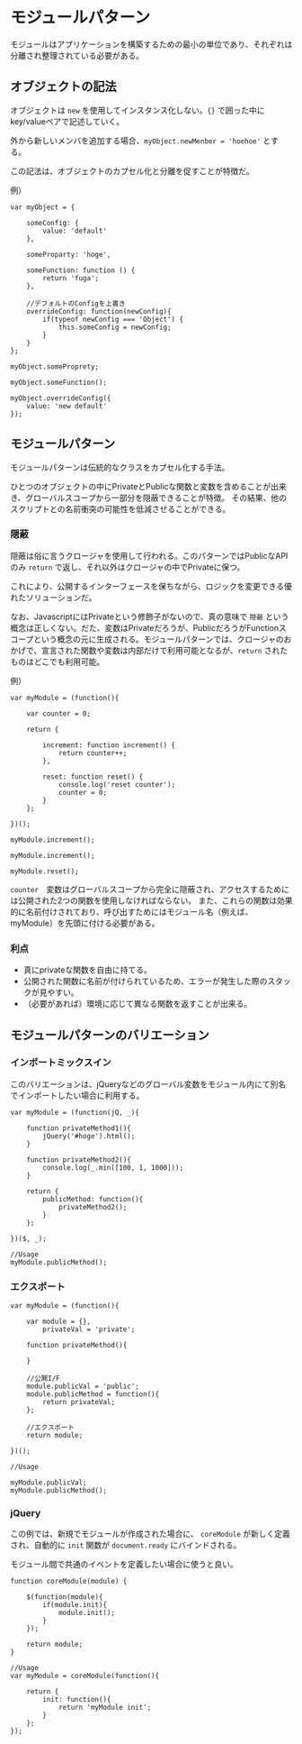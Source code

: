 # モジュールパターン

モジュールはアプリケーションを構築するための最小の単位であり、それぞれは分離され整理されている必要がある。

## オブジェクトの記法

オブジェクトは `new` を使用してインスタンス化しない。`{}` で囲った中にkey/valueペアで記述していく。


外から新しいメンバを追加する場合、`myObject.newMenber = 'hoehoe'` とする。

この記法は、オブジェクトのカプセル化と分離を促すことが特徴だ。

例）

````
var myObject = {
	
	someConfig: {
		value: 'default'
	},
	
	someProparty: 'hoge',
	
	someFunction: function () {
		return 'fuga';
	},

	//デフォルトのConfigを上書き
	overrideConfig: function(newConfig){
		if(typeof newConfig === 'Object') {
			this.someConfig = newConfig;
		}
	}
};

‌myObject.someProprety;

myObject.someFunction();

myObject.overrideConfig({
	value: 'new default'
});

````

## モジュールパターン

モジュールパターンは伝統的なクラスをカプセル化する手法。

ひとつのオブジェクトの中にPrivateとPublicな関数と変数を含めることが出来き、グローバルスコープから一部分を隠蔽できることが特徴。
その結果、他のスクリプトとの名前衝突の可能性を低減させることができる。

### 隠蔽

隠蔽は俗に言うクロージャを使用して行われる。このパターンではPublicなAPIのみ `return` で返し、それ以外はクロージャの中でPrivateに保つ。

これにより、公開するインターフェースを保ちながら、ロジックを変更できる優れたソリューションだ。

なお、JavascriptにはPrivateという修飾子がないので、真の意味で `隠蔽` という概念は正しくない。だた、変数はPrivateだろうが、PublicだろうがFunctionスコープという概念の元に生成される。モジュールパターンでは、クロージャのおかげで、宣言された関数や変数は内部だけで利用可能となるが、`return` されたものはどこでも利用可能。

例）

````
var myModule = (function(){

	var counter = 0;
	
	return {
		
		increment: function increment() {
			return counter++;	
		},
		
		reset: function reset() {
			console.log('reset counter');
			counter = 0;
		}
	};

})();

myModule.increment();

myModule.increment();

myModule.reset();
````

`counter`　変数はグローバルスコープから完全に隠蔽され、アクセスするためには公開された2つの関数を使用しなければならない。
また、これらの関数は効果的に名前付けされており、呼び出すためにはモジュール名（例えば、myModule）を先頭に付ける必要がある。

### 利点

* 真にprivateな関数を自由に持てる。
* 公開された関数に名前が付けられているため、エラーが発生した際のスタックが見やすい。
* （必要があれば）環境に応じて異なる関数を返すことが出来る。


## モジュールパターンのバリエーション

### インポートミックスイン

このバリエーションは、jQueryなどのグローバル変数をモジュール内にて別名でインポートしたい場合に利用する。

````
var myModule = (function(jQ, _){
    
    function privateMethod1(){
        jQuery('#hoge').html();
    }
    
    function privateMethod2(){
        console.log(_.min([100, 1, 1000]));
    }
    
    return {
        publicMethod: function(){
            privateMethod2();
        }
    };
    
})($, _);

//Usage
myModule.publicMethod();
````

### エクスポート

````
var myModule = (function(){
    
    var module = {},
        privateVal = 'private';
        
    function privateMethod(){
        
    }
    
    //公開I/F
    module.publicVal = 'public';
    module.publicMethod = function(){
        return privateVal;
    };
    
    //エクスポート
    return module;
    
})();

//Usage

myModule.publicVal;
myModule.publicMethod();
````


### jQuery

この例では、新規でモジュールが作成された場合に、 `coreModule` が新しく定義され、自動的に `init` 関数が `document.ready` にバインドされる。

モジュール間で共通のイベントを定義したい場合に使うと良い。

````
function coreModule(module) {
    
    $(function(module){
        if(module.init){
            module.init();
        }
    });
    
    return module;
}

//Usage
var myModule = coreModule(function(){
    
    return {
        init: function(){
            return 'myModule init';
        }  
    };
});

````
